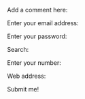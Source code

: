 Add a comment here:

Enter your email address:

Enter your password:

Search:

Enter your number:

Web address:

Submit me!
